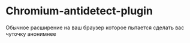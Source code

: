 # Chromium-antidetect-plugin
Обычное расширение на ваш браузер которое пытается сделать вас чуточку анонимнее
